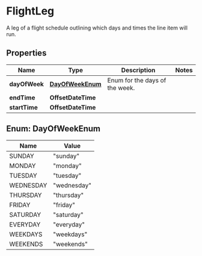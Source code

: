 

# FlightLeg

A leg of a flight schedule outlining which days and times the line item will run.

## Properties

| Name | Type | Description | Notes |
|------------ | ------------- | ------------- | -------------|
|**dayOfWeek** | [**DayOfWeekEnum**](#DayOfWeekEnum) | Enum for the days of the week. |  |
|**endTime** | **OffsetDateTime** |  |  |
|**startTime** | **OffsetDateTime** |  |  |



## Enum: DayOfWeekEnum

| Name | Value |
|---- | -----|
| SUNDAY | &quot;sunday&quot; |
| MONDAY | &quot;monday&quot; |
| TUESDAY | &quot;tuesday&quot; |
| WEDNESDAY | &quot;wednesday&quot; |
| THURSDAY | &quot;thursday&quot; |
| FRIDAY | &quot;friday&quot; |
| SATURDAY | &quot;saturday&quot; |
| EVERYDAY | &quot;everyday&quot; |
| WEEKDAYS | &quot;weekdays&quot; |
| WEEKENDS | &quot;weekends&quot; |



